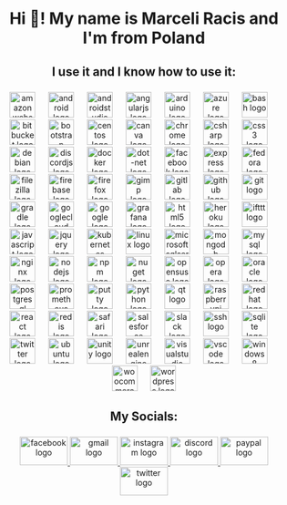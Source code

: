<h1 align="center">Hi 👋! My name is Marceli Racis and I'm from Poland</h1>

###

<h2 align="center">I use it and I know how to use it:</h2>

###

<div align="center">
  <img src="https://cdn.jsdelivr.net/gh/devicons/devicon/icons/amazonwebservices/amazonwebservices-line-wordmark.svg" height="45" alt="amazonwebservices logo"  />
  <img width="15" />
  <img src="https://cdn.jsdelivr.net/gh/devicons/devicon/icons/android/android-original.svg" height="45" alt="android logo"  />
  <img width="15" />
  <img src="https://cdn.jsdelivr.net/gh/devicons/devicon/icons/androidstudio/androidstudio-original.svg" height="45" alt="androidstudio logo"  />
  <img width="15" />
  <img src="https://cdn.jsdelivr.net/gh/devicons/devicon/icons/angularjs/angularjs-original.svg" height="45" alt="angularjs logo"  />
  <img width="15" />
  <img src="https://cdn.jsdelivr.net/gh/devicons/devicon/icons/arduino/arduino-original.svg" height="45" alt="arduino logo"  />
  <img width="15" />
  <img src="https://cdn.jsdelivr.net/gh/devicons/devicon/icons/azure/azure-original.svg" height="45" alt="azure logo"  />
  <img width="15" />
  <img src="https://cdn.jsdelivr.net/gh/devicons/devicon/icons/bash/bash-original.svg" height="45" alt="bash logo"  />
  <img width="15" />
  <img src="https://cdn.jsdelivr.net/gh/devicons/devicon/icons/bitbucket/bitbucket-original.svg" height="45" alt="bitbucket logo"  />
  <img width="15" />
  <img src="https://cdn.jsdelivr.net/gh/devicons/devicon/icons/bootstrap/bootstrap-original.svg" height="45" alt="bootstrap logo"  />
  <img width="15" />
  <img src="https://cdn.jsdelivr.net/gh/devicons/devicon/icons/centos/centos-original.svg" height="45" alt="centos logo"  />
  <img width="15" />
  <img src="https://cdn.jsdelivr.net/gh/devicons/devicon/icons/canva/canva-original.svg" height="45" alt="canva logo"  />
  <img width="15" />
  <img src="https://cdn.jsdelivr.net/gh/devicons/devicon/icons/chrome/chrome-plain-wordmark.svg" height="45" alt="chrome logo"  />
  <img width="15" />
  <img src="https://cdn.jsdelivr.net/gh/devicons/devicon/icons/csharp/csharp-original.svg" height="45" alt="csharp logo"  />
  <img width="15" />
  <img src="https://cdn.jsdelivr.net/gh/devicons/devicon/icons/css3/css3-original.svg" height="45" alt="css3 logo"  />
  <img width="15" />
  <img src="https://cdn.jsdelivr.net/gh/devicons/devicon/icons/debian/debian-original.svg" height="45" alt="debian logo"  />
  <img width="15" />
  <img src="https://cdn.jsdelivr.net/gh/devicons/devicon/icons/discordjs/discordjs-plain.svg" height="45" alt="discordjs logo"  />
  <img width="15" />
  <img src="https://cdn.jsdelivr.net/gh/devicons/devicon/icons/docker/docker-original-wordmark.svg" height="45" alt="docker logo"  />
  <img width="15" />
  <img src="https://cdn.jsdelivr.net/gh/devicons/devicon/icons/dot-net/dot-net-original-wordmark.svg" height="45" alt="dot-net logo"  />
  <img width="15" />
  <img src="https://cdn.jsdelivr.net/gh/devicons/devicon/icons/facebook/facebook-plain.svg" height="45" alt="facebook logo"  />
  <img width="15" />
  <img src="https://cdn.jsdelivr.net/gh/devicons/devicon/icons/express/express-original-wordmark.svg" height="45" alt="express logo"  />
  <img width="15" />
  <img src="https://cdn.jsdelivr.net/gh/devicons/devicon/icons/fedora/fedora-original.svg" height="45" alt="fedora logo"  />
  <img width="15" />
  <img src="https://cdn.jsdelivr.net/gh/devicons/devicon/icons/filezilla/filezilla-plain.svg" height="45" alt="filezilla logo"  />
  <img width="15" />
  <img src="https://cdn.jsdelivr.net/gh/devicons/devicon/icons/firebase/firebase-plain-wordmark.svg" height="45" alt="firebase logo"  />
  <img width="15" />
  <img src="https://cdn.jsdelivr.net/gh/devicons/devicon/icons/firefox/firefox-plain-wordmark.svg" height="45" alt="firefox logo"  />
  <img width="15" />
  <img src="https://cdn.jsdelivr.net/gh/devicons/devicon/icons/gimp/gimp-original.svg" height="45" alt="gimp logo"  />
  <img width="15" />
  <img src="https://cdn.jsdelivr.net/gh/devicons/devicon/icons/gitlab/gitlab-original.svg" height="45" alt="gitlab logo"  />
  <img width="15" />
  <img src="https://cdn.jsdelivr.net/gh/devicons/devicon/icons/github/github-original-wordmark.svg" height="45" alt="github logo"  />
  <img width="15" />
  <img src="https://cdn.jsdelivr.net/gh/devicons/devicon/icons/git/git-original.svg" height="45" alt="git logo"  />
  <img width="15" />
  <img src="https://cdn.jsdelivr.net/gh/devicons/devicon/icons/gradle/gradle-original-wordmark.svg" height="45" alt="gradle logo"  />
  <img width="15" />
  <img src="https://cdn.jsdelivr.net/gh/devicons/devicon/icons/googlecloud/googlecloud-original-wordmark.svg" height="45" alt="googlecloud logo"  />
  <img width="15" />
  <img src="https://cdn.jsdelivr.net/gh/devicons/devicon/icons/google/google-original-wordmark.svg" height="45" alt="google logo"  />
  <img width="15" />
  <img src="https://cdn.jsdelivr.net/gh/devicons/devicon/icons/grafana/grafana-original.svg" height="45" alt="grafana logo"  />
  <img width="15" />
  <img src="https://cdn.jsdelivr.net/gh/devicons/devicon/icons/html5/html5-original.svg" height="45" alt="html5 logo"  />
  <img width="15" />
  <img src="https://cdn.jsdelivr.net/gh/devicons/devicon/icons/heroku/heroku-original-wordmark.svg" height="45" alt="heroku logo"  />
  <img width="15" />
  <img src="https://cdn.jsdelivr.net/gh/devicons/devicon/icons/ifttt/ifttt-original.svg" height="45" alt="ifttt logo"  />
  <img width="15" />
  <img src="https://cdn.jsdelivr.net/gh/devicons/devicon/icons/javascript/javascript-plain.svg" height="45" alt="javascript logo"  />
  <img width="15" />
  <img src="https://cdn.jsdelivr.net/gh/devicons/devicon/icons/jquery/jquery-original-wordmark.svg" height="45" alt="jquery logo"  />
  <img width="15" />
  <img src="https://cdn.jsdelivr.net/gh/devicons/devicon/icons/kubernetes/kubernetes-plain-wordmark.svg" height="45" alt="kubernetes logo"  />
  <img width="15" />
  <img src="https://cdn.jsdelivr.net/gh/devicons/devicon/icons/linux/linux-original.svg" height="45" alt="linux logo"  />
  <img width="15" />
  <img src="https://cdn.jsdelivr.net/gh/devicons/devicon/icons/microsoftsqlserver/microsoftsqlserver-plain-wordmark.svg" height="45" alt="microsoftsqlserver logo"  />
  <img width="15" />
  <img src="https://cdn.jsdelivr.net/gh/devicons/devicon/icons/mongodb/mongodb-plain-wordmark.svg" height="45" alt="mongodb logo"  />
  <img width="15" />
  <img src="https://cdn.jsdelivr.net/gh/devicons/devicon/icons/mysql/mysql-original.svg" height="45" alt="mysql logo"  />
  <img width="15" />
  <img src="https://cdn.jsdelivr.net/gh/devicons/devicon/icons/nginx/nginx-original.svg" height="45" alt="nginx logo"  />
  <img width="15" />
  <img src="https://cdn.jsdelivr.net/gh/devicons/devicon/icons/nodejs/nodejs-original-wordmark.svg" height="45" alt="nodejs logo"  />
  <img width="15" />
  <img src="https://cdn.jsdelivr.net/gh/devicons/devicon/icons/npm/npm-original-wordmark.svg" height="45" alt="npm logo"  />
  <img width="15" />
  <img src="https://cdn.jsdelivr.net/gh/devicons/devicon/icons/nuget/nuget-original-wordmark.svg" height="45" alt="nuget logo"  />
  <img width="15" />
  <img src="https://cdn.jsdelivr.net/gh/devicons/devicon/icons/opensuse/opensuse-original-wordmark.svg" height="45" alt="opensuse logo"  />
  <img width="15" />
  <img src="https://cdn.jsdelivr.net/gh/devicons/devicon/icons/opera/opera-original-wordmark.svg" height="45" alt="opera logo"  />
  <img width="15" />
  <img src="https://cdn.jsdelivr.net/gh/devicons/devicon/icons/oracle/oracle-original.svg" height="45" alt="oracle logo"  />
  <img width="15" />
  <img src="https://cdn.jsdelivr.net/gh/devicons/devicon/icons/postgresql/postgresql-plain-wordmark.svg" height="45" alt="postgresql logo"  />
  <img width="15" />
  <img src="https://cdn.jsdelivr.net/gh/devicons/devicon/icons/prometheus/prometheus-original-wordmark.svg" height="45" alt="prometheus logo"  />
  <img width="15" />
  <img src="https://cdn.jsdelivr.net/gh/devicons/devicon/icons/putty/putty-original.svg" height="45" alt="putty logo"  />
  <img width="15" />
  <img src="https://cdn.jsdelivr.net/gh/devicons/devicon/icons/python/python-original-wordmark.svg" height="45" alt="python logo"  />
  <img width="15" />
  <img src="https://cdn.jsdelivr.net/gh/devicons/devicon/icons/qt/qt-original.svg" height="45" alt="qt logo"  />
  <img width="15" />
  <img src="https://cdn.jsdelivr.net/gh/devicons/devicon/icons/raspberrypi/raspberrypi-original-wordmark.svg" height="45" alt="raspberrypi logo"  />
  <img width="15" />
  <img src="https://cdn.jsdelivr.net/gh/devicons/devicon/icons/redhat/redhat-original.svg" height="45" alt="redhat logo"  />
  <img width="15" />
  <img src="https://cdn.jsdelivr.net/gh/devicons/devicon/icons/react/react-original-wordmark.svg" height="45" alt="react logo"  />
  <img width="15" />
  <img src="https://cdn.jsdelivr.net/gh/devicons/devicon/icons/redis/redis-original-wordmark.svg" height="45" alt="redis logo"  />
  <img width="15" />
  <img src="https://cdn.jsdelivr.net/gh/devicons/devicon/icons/safari/safari-original.svg" height="45" alt="safari logo"  />
  <img width="15" />
  <img src="https://cdn.jsdelivr.net/gh/devicons/devicon/icons/salesforce/salesforce-original.svg" height="45" alt="salesforce logo"  />
  <img width="15" />
  <img src="https://cdn.jsdelivr.net/gh/devicons/devicon/icons/slack/slack-original.svg" height="45" alt="slack logo"  />
  <img width="15" />
  <img src="https://cdn.jsdelivr.net/gh/devicons/devicon/icons/ssh/ssh-original.svg" height="45" alt="ssh logo"  />
  <img width="15" />
  <img src="https://cdn.jsdelivr.net/gh/devicons/devicon/icons/sqlite/sqlite-original.svg" height="45" alt="sqlite logo"  />
  <img width="15" />
  <img src="https://cdn.jsdelivr.net/gh/devicons/devicon/icons/twitter/twitter-original.svg" height="45" alt="twitter logo"  />
  <img width="15" />
  <img src="https://cdn.jsdelivr.net/gh/devicons/devicon/icons/ubuntu/ubuntu-plain-wordmark.svg" height="45" alt="ubuntu logo"  />
  <img width="15" />
  <img src="https://cdn.jsdelivr.net/gh/devicons/devicon/icons/unity/unity-original.svg" height="45" alt="unity logo"  />
  <img width="15" />
  <img src="https://cdn.jsdelivr.net/gh/devicons/devicon/icons/unrealengine/unrealengine-original.svg" height="45" alt="unrealengine logo"  />
  <img width="15" />
  <img src="https://cdn.jsdelivr.net/gh/devicons/devicon/icons/visualstudio/visualstudio-plain-wordmark.svg" height="45" alt="visualstudio logo"  />
  <img width="15" />
  <img src="https://cdn.jsdelivr.net/gh/devicons/devicon/icons/vscode/vscode-original-wordmark.svg" height="45" alt="vscode logo"  />
  <img width="15" />
  <img src="https://cdn.jsdelivr.net/gh/devicons/devicon/icons/windows8/windows8-original.svg" height="45" alt="windows8 logo"  />
  <img width="15" />
  <img src="https://cdn.jsdelivr.net/gh/devicons/devicon/icons/woocommerce/woocommerce-original.svg" height="45" alt="woocommerce logo"  />
  <img width="15" />
  <img src="https://cdn.jsdelivr.net/gh/devicons/devicon/icons/wordpress/wordpress-original.svg" height="45" alt="wordpress logo"  />
</div>

###

<h2 align="center">My Socials:</h2>

###

<div align="center">
  <a href="https://www.facebook.com/marceliracis" target="_blank">
    <img src="https://raw.githubusercontent.com/maurodesouza/profile-readme-generator/master/src/assets/icons/social/facebook/default.svg" width="84" height="50" alt="facebook logo"  />
  </a>
  <a href="https://mail.google.com/mail/?view=cm&to=racismarceli@gmail.com&su=Github%20Support%20for%20Repo:%20(Write%20repo%20name)&body=You%20can%20now%20write%20a%20message%20to%20me" target="_blank">
    <img src="https://raw.githubusercontent.com/maurodesouza/profile-readme-generator/master/src/assets/icons/social/gmail/default.svg" width="84" height="50" alt="gmail logo"  />
  </a>
  <a href="https://www.instagram.com/___marcellooff___/" target="_blank">
    <img src="https://raw.githubusercontent.com/maurodesouza/profile-readme-generator/master/src/assets/icons/social/instagram/default.svg" width="84" height="50" alt="instagram logo"  />
  </a>
  <a href="MarcelloOFF" target="_blank">
    <img src="https://raw.githubusercontent.com/maurodesouza/profile-readme-generator/master/src/assets/icons/social/discord/default.svg" width="84" height="50" alt="discord logo"  />
  </a>
  <a href="paypal.me/marceliracis" target="_blank">
    <img src="https://raw.githubusercontent.com/maurodesouza/profile-readme-generator/master/src/assets/icons/social/paypal/default.svg" width="84" height="50" alt="paypal logo"  />
  </a>
  <a href="https://x.com/Marcello1017off" target="_blank">
    <img src="https://raw.githubusercontent.com/maurodesouza/profile-readme-generator/master/src/assets/icons/social/twitter/default.svg" width="84" height="50" alt="twitter logo"  />
  </a>
</div>


